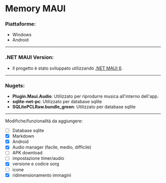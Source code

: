 # Memory MAUI

### Piattaforme:
- Windows
- Android
---
### .NET MAUI Version:
- Il progetto è stato sviluppato utilizzando [.NET MAUI 6](https://learn.microsoft.com/it-it/dotnet/maui/what-is-maui?view=net-maui-6.0).
---
### Nugets:
- **Plugin.Maui.Audio**: Utilizzato per riprodurre musica all'interno dell'app.
- **sqlite-net-pc**: Utilizzato per database sqlite
- **SQLitePCLRaw.bundle_green**: Utilizzato per database sqlite
---
Modifiche/funzionalità da aggiungere:
- [ ] Database sqlite
- [x] Markdown
- [x] Android
- [x] Audio manager (facile, medio, difficile)
- [ ] APK download
- [ ] impostazione timer/audio
- [x] versione e codice sorg
- [ ] icone
- [x] ridimensionamento immagini
